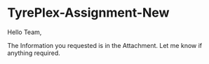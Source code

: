 # TyrePlex-Assignment-New

Hello Team,

The Information you requested is in the Attachment.
Let me know if anything required.
